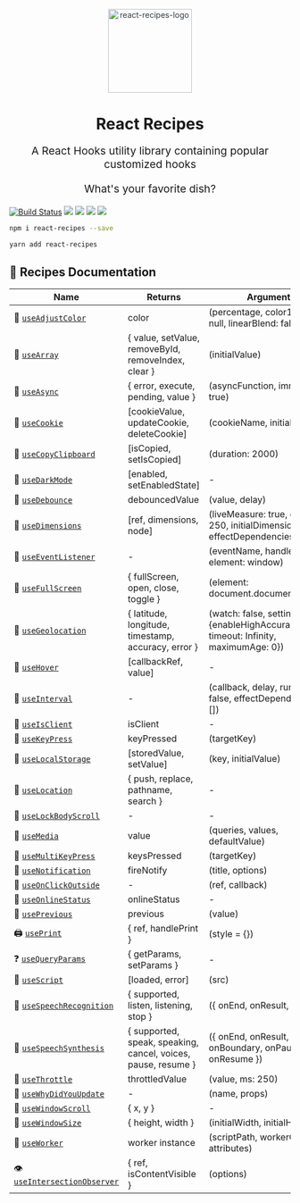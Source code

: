 <p align="center" style="color: #343a40">
  <img
    src="https://s3.amazonaws.com/pix.iemoji.com/images/emoji/apple/ios-12/256/woman-cook.png" 
    alt="react-recipes-logo" 
    height="150" 
    width="150"
    >
  <h1 align="center">React Recipes</h1>
</p>
<p align="center" style="font-size: 1.2rem;">A React Hooks utility library containing popular customized hooks</p>
<p align="center" style="font-size: 1.2rem;">What's your favorite dish?</p>

[![Build Status](https://travis-ci.com/craig1123/react-recipes.svg?branch=master)](https://travis-ci.com/craig1123/react-recipes)
![](https://badgen.net/npm/v/react-recipes)
![](https://badgen.net/bundlephobia/minzip/react-recipes)
![](https://badgen.net/npm/dt/react-recipes)
![](https://img.shields.io/badge/license-MIT-green.svg)

```bash
npm i react-recipes --save
```

```bash
yarn add react-recipes
```

## 🥘 Recipes Documentation

| Name                                                        | Returns                                                       | Arguments                                                                               |
| ----------------------------------------------------------- | ------------------------------------------------------------- | --------------------------------------------------------------------------------------- |
| 🍡 [`useAdjustColor`](./docs/useAdjustColor.md)             | color                                                         | (percentage, color1, color2: null, linearBlend: false)                                  |
| 🥟 [`useArray`](./docs/useArray.md)                         | { value, setValue, removeById, removeIndex, clear }           | (initialValue)                                                                          |
| 🔄 [`useAsync`](./docs/useAsync.md)                         | { error, execute, pending, value }                            | (asyncFunction, immediate: true)                                                        |
| 🍪 [`useCookie`](./docs/useCookie.md)                       | [cookieValue, updateCookie, deleteCookie]                     | (cookieName, initialValue)                                                              |
| 🥠 [`useCopyClipboard`](./docs/useCopyClipboard.md)         | [isCopied, setIsCopied]                                       | (duration: 2000)                                                                        |
| 🍩 [`useDarkMode`](./docs/useDarkMode.md)                   | [enabled, setEnabledState]                                    | -                                                                                       |
| 🍜 [`useDebounce`](./docs/useDebounce.md)                   | debouncedValue                                                | (value, delay)                                                                          |
| 🥡 [`useDimensions`](./docs/useDimensions.md)               | [ref, dimensions, node]                                       | (liveMeasure: true, delay: 250, initialDimensions: {}, effectDependencies: [])          |
| 🍳 [`useEventListener`](./docs/useEventListener.md)         | -                                                             | (eventName, handle, element: window)                                                    |
| 🌮 [`useFullScreen`](./docs/useFullScreen.md)               | { fullScreen, open, close, toggle }                           | (element: document.documentElement)                                                     |
| 🌯 [`useGeolocation`](./docs/useGeolocation.md)             | { latitude, longitude, timestamp, accuracy, error }           | (watch: false, settings: {enableHighAccuracy: false, timeout: Infinity, maximumAge: 0}) |
| 🌭 [`useHover`](./docs/useHover.md)                         | [callbackRef, value]                                          | -                                                                                       |
| 🍦 [`useInterval`](./docs/useInterval.md)                   | -                                                             | (callback, delay, runOnLoad: false, effectDependencies: [])                             |
| 🍐 [`useIsClient`](./docs/useIsClient.md)                   | isClient                                                      | -                                                                                       |
| 🥧 [`useKeyPress`](./docs/useKeyPress.md)                   | keyPressed                                                    | (targetKey)                                                                             |
| 🍱 [`useLocalStorage`](./docs/useLocalStorage.md)           | [storedValue, setValue]                                       | (key, initialValue)                                                                     |
| 📍 [`useLocation`](./docs/useLocation.md)                   | { push, replace, pathname, search }                           | -                                                                                       |
| 🍋 [`useLockBodyScroll`](./docs/useLockBodyScroll.md)       | -                                                             | -                                                                                       |
| 🍉 [`useMedia`](./docs/useMedia.md)                         | value                                                         | (queries, values, defaultValue)                                                         |
| 🥭 [`useMultiKeyPress`](./docs/useMultiKeyPress.md)         | keysPressed                                                   | (targetKey)                                                                             |
| 🔔 [`useNotification`](./docs/useNotification.md)           | fireNotify                                                    | (title, options)                                                                        |
| 🥑 [`useOnClickOutside`](./docs/useOnClickOutside.md)       | -                                                             | (ref, callback)                                                                         |
| 🥒 [`useOnlineStatus`](./docs/useOnlineStatus.md)           | onlineStatus                                                  | -                                                                                       |
| 🍿 [`usePrevious`](./docs/usePrevious.md)                   | previous                                                      | (value)                                                                                 |
| 🖨 [`usePrint`](./docs/usePrint.md)                          | { ref, handlePrint }                                          | (style = {})                                                                            |
| :question: [`useQueryParams`](./docs/useQueryParams.md)     | { getParams, setParams }                                      | -                                                                                       |
| 🍣 [`useScript`](./docs/useScript.md)                       | [loaded, error]                                               | (src)                                                                                   |
| 🍖 [`useSpeechRecognition`](./docs/useSpeechRecognition.md) | { supported, listen, listening, stop }                        | ({ onEnd, onResult, onError })                                                          |
| 🍗 [`useSpeechSynthesis`](./docs/useSpeechSynthesis.md)     | { supported, speak, speaking, cancel, voices, pause, resume } | ({ onEnd, onResult, onError, onBoundary, onPause, onResume })                           |
| 🍏 [`useThrottle`](./docs/useThrottle.md)                   | throttledValue                                                | (value, ms: 250)                                                                        |
| 🍷 [`useWhyDidYouUpdate`](./docs/useWhyDidYouUpdate.md)     | -                                                             | (name, props)                                                                           |
| 🥖 [`useWindowScroll`](./docs/useWindowScroll.md)           | { x, y }                                                      | -                                                                                       |
| 🥮 [`useWindowSize`](./docs/useWindowSize.md)               | { height, width }                                             | (initialWidth, initialHeight)                                                           |
| 🥝 [`useWorker`](./docs/useWorker.md)                       | worker instance                                               | (scriptPath, workerOptions, attributes)   
| 👁 [`useIntersectionObserver`](./docs/useWorker.md)                       | { ref, isContentVisible }                                               | (options)                                                 |

